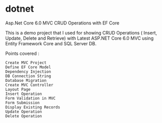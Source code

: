 # dotnet
Asp.Net Core 6.0 MVC CRUD Operations with EF Core

This is a demo project that I used for showing CRUD Operations ( Insert, Update, Delete and Retrieve) with Latest ASP.NET Core 6.0 MVC using Entity Framework Core and SQL Server DB.

Points covered :

    Create MVC Project
    Define EF Core Model
    Dependency Injection
    DB Connection String
    Database Migration
    Create MVC Controller
    Layout Page
    Insert Operation
    Form Validation in MVC
    Form Submission
    Display Existing Records
    Update Operation
    Delete Operation
